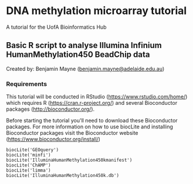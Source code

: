 # DNA methylation microarray tutorial
A tutorial for the UofA Bioinformatics Hub
## Basic R script to analyse Illumina Infinium HumanMethylation450 BeadChip data
Created by: Benjamin Mayne (benjamin.mayne@adelaide.edu.au)

### Requirements
This tutorial will be conducted in RStudio (https://www.rstudio.com/home/) which requires R (https://cran.r-project.org/) and several Bioconductor packages (http://bioconductor.org/).

Before starting the tutorial you'll need to download these Bioconductor packages. For more information on how to use biocLite and installing Bioconductor packages visit the Bioconductor website (https://www.bioconductor.org/install/)
```
biocLite('GEOquery')
biocLite('minfi')
biocLite('IlluminaHumanMethylation450kmanifest')
biocLite('ChAMP')
biocLite('limma')
biocLite('IlluminaHumanMethylation450k.db')
```
